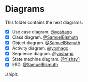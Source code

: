 # Diagrams

This folder contains the next diagrams: 

- [x] Use case diagram. [@yoshago]( https://github.com/yoshago )
- [x] Class diagram. [@SamuelBismuth]( https://github.com/SamuelBismuth )
- [x] Object diagram. [@SamuelBismuth]( https://github.com/SamuelBismuth )
- [X] Activity diagram. [@yoshago]( https://github.com/yoshago )
- [x] Sequence diagram. [@yoshago]( https://github.com/yoshago )
- [X] State machine diagram. [@Yishay1]( https://github.com/Yishay1 )
- [x] ERD. [@SamuelBismuth]( https://github.com/SamuelBismuth )

:shipit:
